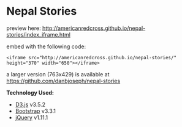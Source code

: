 Nepal Stories
=============

preview here: http://americanredcross.github.io/nepal-stories/index_iframe.html

embed with the following code:
```
<iframe src="http://americanredcross.github.io/nepal-stories/" height="370" width="650"></iframe>
```

a larger version (763x429) is available at https://github.com/danbjoseph/nepal-stories

**Technology Used:**
- [D3.js](http://d3js.org/) v3.5.2
- [Bootstrap](http://getbootstrap.com/) v3.3.1
- [jQuery](https://ajax.googleapis.com/ajax/libs/jquery/1.11.1/jquery.min.js) v1.11.1
